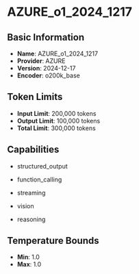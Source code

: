 # AZURE_o1_2024_1217

## Basic Information
- **Name**: AZURE_o1_2024_1217
- **Provider**: AZURE
- **Version**: 2024-12-17
- **Encoder**: o200k_base

## Token Limits
- **Input Limit**: 200,000 tokens
- **Output Limit**: 100,000 tokens
- **Total Limit**: 300,000 tokens

## Capabilities


- structured_output

- function_calling

- streaming

- vision

- reasoning





## Temperature Bounds

- **Min**: 1.0
- **Max**: 1.0


